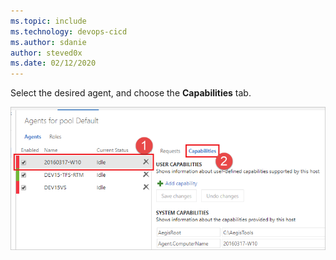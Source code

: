 ```yaml
---
ms.topic: include
ms.technology: devops-cicd
ms.author: sdanie
author: steved0x
ms.date: 02/12/2020
---
```


Select the desired agent, and choose the **Capabilities** tab.

![Agent capabilities tab](../../media/agent-capabilities-tab/capabilities-2017.png)
